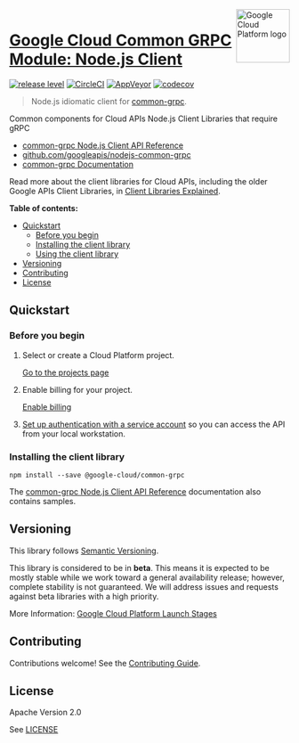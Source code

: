 <img src="https://avatars2.githubusercontent.com/u/2810941?v=3&s=96" alt="Google Cloud Platform logo" title="Google Cloud Platform" align="right" height="96" width="96"/>

# [Google Cloud Common GRPC Module: Node.js Client](https://github.com/googleapis/nodejs-common-grpc)

[![release level](https://img.shields.io/badge/release%20level-beta-yellow.svg?style&#x3D;flat)](https://cloud.google.com/terms/launch-stages)
[![CircleCI](https://img.shields.io/circleci/project/github/googleapis/nodejs-common-grpc.svg?style=flat)](https://circleci.com/gh/googleapis/nodejs-common-grpc)
[![AppVeyor](https://ci.appveyor.com/api/projects/status/github/googleapis/nodejs-common-grpc?branch=master&svg=true)](https://ci.appveyor.com/project/googleapis/nodejs-common-grpc)
[![codecov](https://img.shields.io/codecov/c/github/googleapis/nodejs-common-grpc/master.svg?style=flat)](https://codecov.io/gh/googleapis/nodejs-common-grpc)

> Node.js idiomatic client for [common-grpc][product-docs].

Common components for Cloud APIs Node.js Client Libraries that require gRPC


* [common-grpc Node.js Client API Reference][client-docs]
* [github.com/googleapis/nodejs-common-grpc](https://github.com/googleapis/nodejs-common-grpc)
* [common-grpc Documentation][product-docs]

Read more about the client libraries for Cloud APIs, including the older
Google APIs Client Libraries, in [Client Libraries Explained][explained].

[explained]: https://cloud.google.com/apis/docs/client-libraries-explained

**Table of contents:**

* [Quickstart](#quickstart)
  * [Before you begin](#before-you-begin)
  * [Installing the client library](#installing-the-client-library)
  * [Using the client library](#using-the-client-library)
* [Versioning](#versioning)
* [Contributing](#contributing)
* [License](#license)

## Quickstart

### Before you begin

1.  Select or create a Cloud Platform project.

    [Go to the projects page][projects]

1.  Enable billing for your project.

    [Enable billing][billing]

1.  [Set up authentication with a service account][auth] so you can access the
    API from your local workstation.

[projects]: https://console.cloud.google.com/project
[billing]: https://support.google.com/cloud/answer/6293499#enable-billing
[enable_api]: https://console.cloud.google.com/flows/enableapi?apiid=
[auth]: https://cloud.google.com/docs/authentication/getting-started

### Installing the client library

    npm install --save @google-cloud/common-grpc



The [common-grpc Node.js Client API Reference][client-docs] documentation
also contains samples.

## Versioning

This library follows [Semantic Versioning](http://semver.org/).

This library is considered to be in **beta**. This means it is expected to be
mostly stable while we work toward a general availability release; however,
complete stability is not guaranteed. We will address issues and requests
against beta libraries with a high priority.

More Information: [Google Cloud Platform Launch Stages][launch_stages]

[launch_stages]: https://cloud.google.com/terms/launch-stages

## Contributing

Contributions welcome! See the [Contributing Guide](https://github.com/googleapis/nodejs-common-grpc/blob/master/.github/CONTRIBUTING.md).

## License

Apache Version 2.0

See [LICENSE](https://github.com/googleapis/nodejs-common-grpc/blob/master/LICENSE)

[client-docs]: https://cloud.google.com/nodejs/docs/
[product-docs]: https://cloud.google.com/nodejs/docs/
[shell_img]: http://gstatic.com/cloudssh/images/open-btn.png
